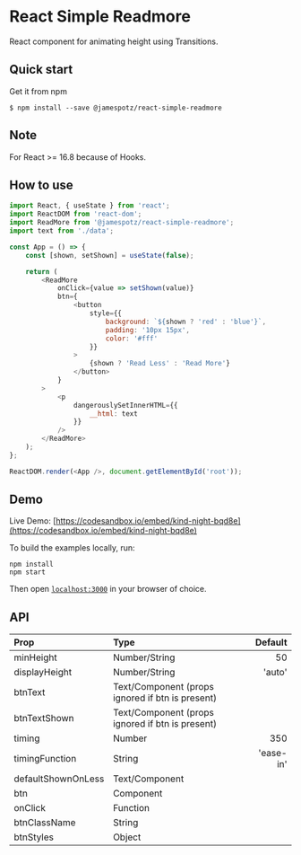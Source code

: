 # React Simple Readmore

React component for animating height using Transitions.

## Quick start

Get it from npm

```
$ npm install --save @jamespotz/react-simple-readmore
```

## Note

For React >= 16.8 because of Hooks.

## How to use

```js
import React, { useState } from 'react';
import ReactDOM from 'react-dom';
import ReadMore from '@jamespotz/react-simple-readmore';
import text from './data';

const App = () => {
	const [shown, setShown] = useState(false);

	return (
		<ReadMore
			onClick={value => setShown(value)}
			btn={
				<button
					style={{
						background: `${shown ? 'red' : 'blue'}`,
						padding: '10px 15px',
						color: '#fff'
					}}
				>
					{shown ? 'Read Less' : 'Read More'}
				</button>
			}
		>
			<p
				dangerouslySetInnerHTML={{
					__html: text
				}}
			/>
		</ReadMore>
	);
};

ReactDOM.render(<App />, document.getElementById('root'));
```

## Demo

Live Demo: [https://codesandbox.io/embed/kind-night-bqd8e](https://codesandbox.io/embed/kind-night-bqd8e)

To build the examples locally, run:

```
npm install
npm start
```

Then open [`localhost:3000`](http://localhost:3000) in your browser of choice.

## API

| Prop               | Type                                             |   Default |
| :----------------- | :----------------------------------------------- | --------: |
| minHeight          | Number/String                                    |        50 |
| displayHeight      | Number/String                                    |    'auto' |
| btnText            | Text/Component (props ignored if btn is present) |           |
| btnTextShown       | Text/Component (props ignored if btn is present) |           |
| timing             | Number                                           |       350 |
| timingFunction     | String                                           | 'ease-in' |
| defaultShownOnLess | Text/Component                                   |           |
| btn                | Component                                        |           |
| onClick            | Function                                         |           |
| btnClassName       | String                                           |           |
| btnStyles          | Object                                           |           |

